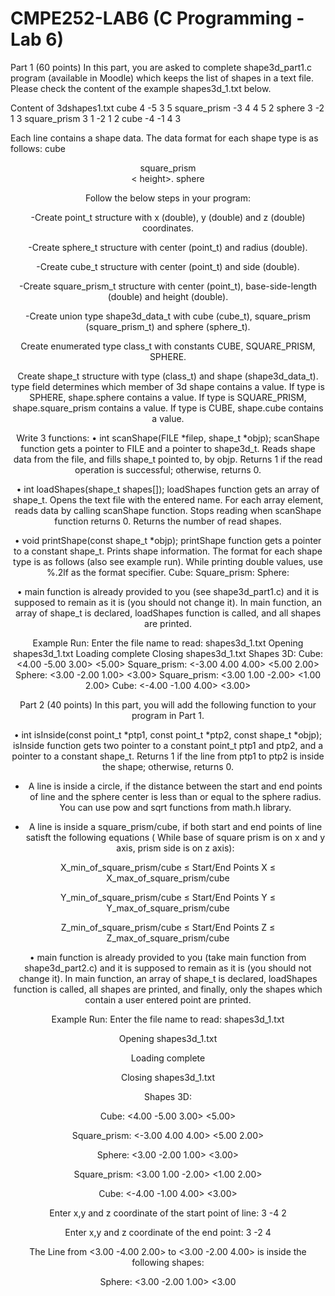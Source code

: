 # CMPE252-LAB6 (C Programming - Lab 6)

Part 1 (60 points)
In this part, you are asked to complete shape3d_part1.c program (available in Moodle) which keeps the 
list of shapes in a text file. Please check the content of the example shapes3d_1.txt below.

Content of 3dshapes1.txt
cube 4 -5 3 5
square_prism -3 4 4 5 2
sphere 3 -2 1 3
square_prism 3 1 -2 1 2
cube -4 -1 4 3

Each line contains a shape data. The data format for each shape type is as follows:
cube <center x coordinate> <center y coordinate> <center z coordinate> <side-length>
square_prism <center x coordinate> <center y coordinate> <center z coordinate> <base-side-length> < height>. 
sphere <center-x-coordinate> <center-y-coordinate> <center z coordinate> <radius>
  
Follow the below steps in your program:
  
-Create point_t structure with x (double), y (double) and z (double) coordinates.
  
-Create sphere_t structure with center (point_t) and radius (double).
  
-Create cube_t structure with center (point_t) and side (double).
  
-Create square_prism_t structure with center (point_t), base-side-length (double) and height (double).

-Create union type shape3d_data_t with cube (cube_t), square_prism (square_prism_t) and sphere
(sphere_t).
  
Create enumerated type class_t with constants CUBE, SQUARE_PRISM, SPHERE.
  
Create shape_t structure with type (class_t) and shape (shape3d_data_t). type field determines which member of 3d shape contains a value. If type is SPHERE, shape.sphere contains a value. If type is SQUARE_PRISM, shape.square_prism contains a value. If type is CUBE, shape.cube contains a value.
  
Write 3 functions: 
• int scanShape(FILE *filep, shape_t *objp);
scanShape function gets a pointer to FILE and a pointer to shape3d_t. Reads shape data from the file, and fills shape_t pointed to, by objp. Returns 1 if the read operation is successful; otherwise, returns 0.
  
• int loadShapes(shape_t shapes[]);
loadShapes function gets an array of shape_t. Opens the text file with the entered name. For each array element, reads data by calling scanShape function. Stops reading when scanShape function returns 0. Returns the number of read shapes.
  
• void printShape(const shape_t *objp);
printShape function gets a pointer to a constant shape_t. Prints shape information. The format for each shape type is as follows (also see example run). While printing double values, use %.2lf as the format specifier.
Cube: <center-x-coordinate center-y-coordinate center-z-coordinate> <side-length>
Square_prism: <center-x-coordinate center-y-coordinate center-z-coordinate> <base-side-length height>
Sphere: <center-x-coordinate center-y-coordinate center-z-coordinate> <radius>
  
• main function is already provided to you (see shape3d_part1.c) and it is supposed to remain as it is (you should not change it). In main function, an array of shape_t is declared, loadShapes function is called, and all shapes are printed.
  
Example Run:
Enter the file name to read: shapes3d_1.txt
Opening shapes3d_1.txt
Loading complete
Closing shapes3d_1.txt
Shapes 3D:
Cube: <4.00 -5.00 3.00> <5.00>
Square_prism: <-3.00 4.00 4.00> <5.00 2.00>
Sphere: <3.00 -2.00 1.00> <3.00>
Square_prism: <3.00 1.00 -2.00> <1.00 2.00>
Cube: <-4.00 -1.00 4.00> <3.00>
  
  
Part 2 (40 points)
In this part, you will add the following function to your program in Part 1.
  
• int isInside(const point_t *ptp1, const point_t *ptp2, const shape_t *objp); isInside function gets two pointer to a constant point_t ptp1 and ptp2, and a pointer to a constant shape_t. Returns 1 if the line from ptp1 to ptp2 is inside the shape; otherwise, returns 0.
  
- A line is inside a circle, if the distance between the start and end points of line and the sphere center is less than or equal to the sphere radius. You can use pow and sqrt functions from math.h library.
  
- A line is inside a square_prism/cube, if both start and end points of line satisft the following equations ( While base of square prism is on x and y axis, prism side is on z axis):
  
X_min_of_square_prism/cube ≤ Start/End Points X ≤ X_max_of_square_prism/cube

Y_min_of_square_prism/cube ≤ Start/End Points Y ≤ Y_max_of_square_prism/cube
  
Z_min_of_square_prism/cube ≤ Start/End Points Z ≤ Z_max_of_square_prism/cube
  
• main function is already provided to you (take main function from shape3d_part2.c) and it is supposed to remain as it is (you should not change it). In main function, an array of shape_t is declared, loadShapes function is called, all shapes are printed, and finally, only the shapes which contain a user entered point are printed.
  
Example Run:
Enter the file name to read: shapes3d_1.txt

Opening shapes3d_1.txt
 
Loading complete
  
Closing shapes3d_1.txt

Shapes 3D:
  
Cube: <4.00 -5.00 3.00> <5.00>
  
Square_prism: <-3.00 4.00 4.00> <5.00 2.00>
  
Sphere: <3.00 -2.00 1.00> <3.00>
  
Square_prism: <3.00 1.00 -2.00> <1.00 2.00>
  
Cube: <-4.00 -1.00 4.00> <3.00>
  
Enter x,y and z coordinate of the start point of line: 3 -4 2
  
Enter x,y and z coordinate of the end point: 3 -2 4
  
The Line from <3.00 -4.00 2.00> to <3.00 -2.00 4.00> is inside the following shapes:
  
Sphere: <3.00 -2.00 1.00> <3.00
